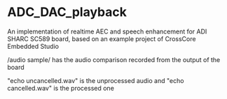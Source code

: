 # ADC_DAC_playback
An implementation of realtime AEC and speech enhancement for ADI SHARC SC589 board, based on an example project of CrossCore Embedded Studio

/audio sample/ has the audio comparison recorded from the output of the board

"echo uncancelled.wav" is the unprocessed audio and "echo cancelled.wav" is the processed one

